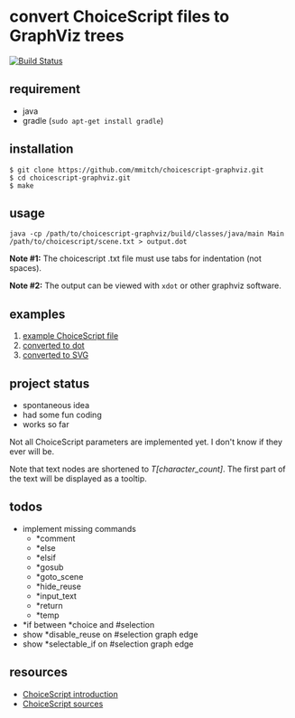 convert ChoiceScript files to GraphViz trees
============================================

[![Build Status](https://travis-ci.org/mmitch/choicescript-graphviz.svg?branch=master)](https://travis-ci.org/mmitch/choicescript-graphviz)

requirement
-----------

- java
- gradle (`sudo apt-get install gradle`)

installation
------------
```
$ git clone https://github.com/mmitch/choicescript-graphviz.git
$ cd choicescript-graphviz.git
$ make
```

usage
-----

`java -cp /path/to/choicescript-graphviz/build/classes/java/main Main /path/to/choicescript/scene.txt > output.dot`

**Note #1:** The choicescript .txt file must use tabs for indentation (not spaces).

**Note #2:** The output can be viewed with `xdot` or other graphviz software.

examples
--------

1. [example ChoiceScript file](example/example.txt)
2. [converted to dot](example/example.dot)
3. [converted to SVG](example/example.dot.svg)

project status
--------------

- spontaneous idea
- had some fun coding
- works so far

Not all ChoiceScript parameters are implemented yet.  I don't know if
they ever will be.

Note that text nodes are shortened to *T[character_count]*.  The first
part of the text will be displayed as a tooltip.

todos
-----

- implement missing commands
  - *comment
  - *else
  - *elsif
  - *gosub
  - *goto_scene
  - *hide_reuse
  - *input_text
  - *return
  - *temp
- *if between *choice and #selection
- show *disable_reuse on #selection graph edge
- show *selectable_if on #selection graph edge

resources
---------

- [ChoiceScript introduction](https://www.choiceofgames.com/make-your-own-games/choicescript-intro/)
- [ChoiceScript sources](https://github.com/dfabulich/choicescript)
